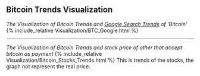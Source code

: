 ## Bitcoin Trends Visualization


*The Visualization of Bitcoin Trends and [Google Search Trends](https://trends.google.com/trends/explore?q=bitcoin&geo=US) of 'Bitcoin'*
{% include_relative Visualization/BTC_Google.html %}

****

*The Visualization of Bitcoin Trends and stock price of other that accept bitcoin as payment* 
{% include_relative Visualization/Bitcoin_Stocks_Trends.html %}
This is trends of the stocks, the graph not represent the real price. 




